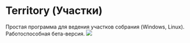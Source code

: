 # Territory (Участки)
Простая программа для ведения участков собрания (Windows, Linux). Работоспособная бета-версия.
![](https://pp.vk.me/c637616/v637616929/23fb2/9TQPDpLOO-g.jpg)
